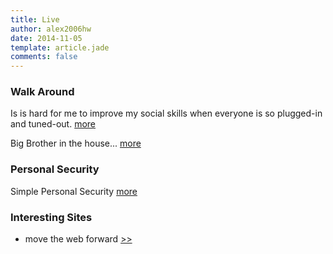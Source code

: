 ```yaml
---
title: Live
author: alex2006hw
date: 2014-11-05
template: article.jade
comments: false
---
```


### Walk Around
Is is hard for me to improve my social skills when everyone is so plugged-in and tuned-out.
[more](/articles/live/tuned-out)

Big Brother in the house...
[more](/articles/live/nothingtohide)


### Personal Security
Simple Personal Security
[more](/articles/live/security)

### Interesting Sites
- move the web forward [>>](http://movethewebforward.org/)

